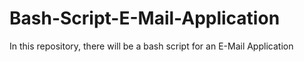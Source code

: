 # Bash-Script-E-Mail-Application
In this repository, there will be a bash script for an E-Mail Application
